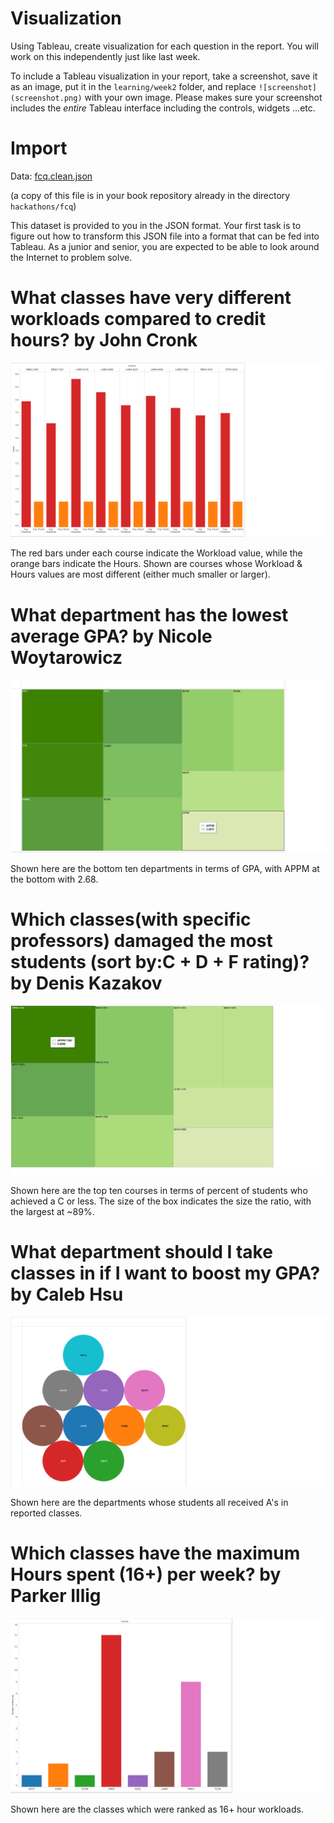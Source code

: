 # Visualization

Using Tableau, create visualization for each question in the report. You will
work on this independently just like last week.

To include a Tableau visualization in your report, take a screenshot, save it as an image,
put it in the `learning/week2` folder, and replace `![screenshot](screenshot.png)`  with
your own image. Please makes sure your screenshot includes the _entire_ Tableau interface
including the controls, widgets ...etc.

# Import

Data: [fcq.clean.json](https://github.com/bigdatahci2015/book/blob/master/hackathons/fcq/fcq.clean.json)

(a copy of this file is in your book repository already in the directory `hackathons/fcq`)

This dataset is provided to you in the JSON format. Your first task is to figure out
how to transform this JSON file into a format that can be fed into Tableau. As
a junior and senior, you are expected to be able to look around the Internet
to problem solve.

# What classes have very different workloads compared to credit hours? by John Cronk

![screenshot](jcq.png)

The red bars under each course indicate the Workload value, while the orange bars indicate
the Hours.  Shown are courses whose Workload & Hours values are most different (either much smaller or larger).

# What department has the lowest average GPA? by Nicole Woytarowicz

![screenshot](nwq.png)

Shown here are the bottom ten departments in terms of GPA, with APPM at the bottom with 2.68.

# Which classes(with specific professors) damaged the most students (sort by:C + D + F rating)? by Denis Kazakov

![screenshot](dkq.png)

Shown here are the top ten courses in terms of percent of students who achieved a C or less.
The size of the box indicates the size the ratio, with the largest at ~89%.

# What department should I take classes in if I want to boost my GPA? by Caleb Hsu

![screenshot](chq.png)

Shown here are the departments whose students all received A's in reported classes.

# Which classes have the maximum Hours spent (16+) per week? by Parker Illig

![screenshot](piq.png)

Shown here are the classes which were ranked as 16+ hour workloads.
